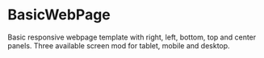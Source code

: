 # BasicWebPage
Basic responsive webpage template with right, left, bottom, top and center panels.
Three available screen mod for tablet, mobile and desktop.
